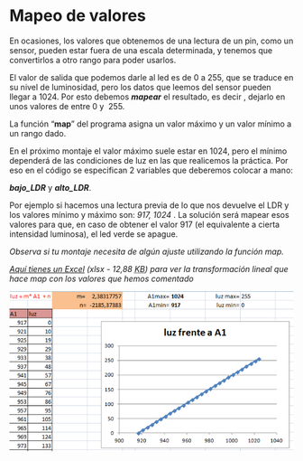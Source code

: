 
# Mapeo de valores

En ocasiones, los valores que obtenemos de una lectura de un pin, como un sensor, pueden estar fuera de una escala determinada, y tenemos que convertirlos a otro rango para poder usarlos.

El valor de salida que podemos darle al led es de 0 a 255, que se traduce en su nivel de luminosidad, pero los datos que leemos del sensor pueden llegar a 1024. Por esto debemos ***mapear*** el resultado, es decir , dejarlo en unos valores de entre 0 y  255.

La función “**map**” del programa asigna un valor máximo y un valor mínimo a un rango dado.

En el próximo montaje el valor máximo suele estar en 1024, pero el mínimo dependerá de las condiciones de luz en las que realicemos la práctica. Por eso en el código se especifican 2 variables que deberemos colocar a mano:

***bajo_LDR*** y ***alto_LDR***.

Por ejemplo si hacemos una lectura previa de lo que nos devuelve el LDR y los valores mínimo y máximo son: *917, 1024* . La solución será mapear esos valores para que, en caso de obtener el valor 917 (el equivalente a cierta intensidad luminosa), el led verde se apague.  

*Observa si tu montaje necesita de algún ajuste utilizando la función map.*

*[Aquí tienes un Excel](calculo_map.xlsx) (xlsx - 12,88 <abbr title="KiloBytes" lang="en">KB</abbr>) para ver la transformación lineal que hace map con los valores que hemos comentado*

![](img/img0.9.png)
